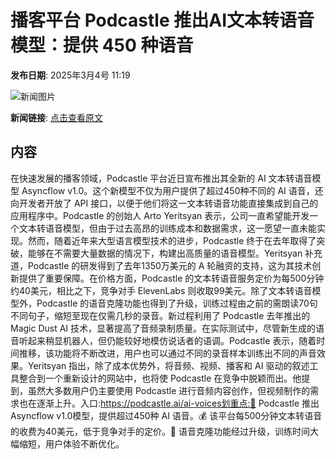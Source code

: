 # 播客平台 Podcastle 推出AI文本转语音模型：提供 450 种语音

**发布日期**: 2025年3月4号 11:19

![新闻图片](https://upload.chinaz.com/2025/0304/6387668398395316354078994.png)

**新闻链接**: [点击查看原文](https://www.aibase.com/zh/news/15917)

## 内容

在快速发展的播客领域，Podcastle 平台近日宣布推出其全新的 AI 文本转语音模型 Asyncflow v1.0。这个新模型不仅为用户提供了超过450种不同的 AI 语音，还向开发者开放了 API 接口，以便于他们将这一文本转语音功能直接集成到自己的应用程序中。Podcastle 的创始人 Arto Yeritsyan 表示，公司一直希望能开发一个文本转语音模型，但由于过去高昂的训练成本和数据需求，这一愿望一直未能实现。然而，随着近年来大型语言模型技术的进步，Podcastle 终于在去年取得了突破，能够在不需要大量数据的情况下，构建出高质量的语音模型。Yeritsyan 补充道，Podcastle 的研发得到了去年1350万美元的 A 轮融资的支持，这为其技术创新提供了重要保障。在价格方面，Podcastle 的文本转语音服务定价为每500分钟约40美元，相比之下，竞争对手 ElevenLabs 则收取99美元。除了文本转语音模型外，Podcastle 的语音克隆功能也得到了升级，训练过程由之前的需朗读70句不同句子，缩短至现在仅需几秒的录音。新过程利用了 Podcastle 去年推出的 Magic Dust AI 技术，显著提高了音频录制质量。在实际测试中，尽管新生成的语音听起来稍显机器人，但仍能较好地模仿说话者的语调。Podcastle 表示，随着时间推移，该功能将不断改进，用户也可以通过不同的录音样本训练出不同的声音效果。Yeritsyan 指出，除了成本优势外，将音频、视频、播客和 AI 驱动的叙述工具整合到一个重新设计的网站中，也将使 Podcastle 在竞争中脱颖而出。他提到，虽然大多数用户仍主要使用 Podcastle 进行音频内容创作，但视频制作的需求也在逐渐上升。入口:https://podcastle.ai/ai-voices划重点:🌟 Podcastle 推出 Asyncflow v1.0模型，提供超过450种 AI 语音。💰 该平台每500分钟文本转语音的收费为40美元，低于竞争对手的定价。🎤 语音克隆功能经过升级，训练时间大幅缩短，用户体验不断优化。
